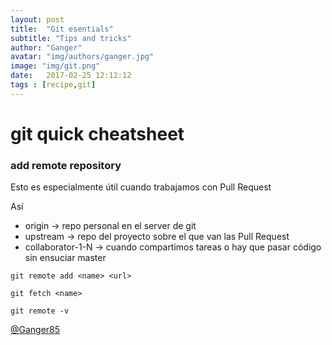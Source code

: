 ```yaml
---
layout: post
title:  "Git esentials"
subtitle: "Tips and tricks"
author: "Ganger"
avatar: "img/authors/ganger.jpg"
image: "img/git.png"
date:   2017-02-25 12:12:12
tags : [recipe,git]
---
```

# git quick cheatsheet



### add remote repository

Esto es especialmente útil cuando trabajamos con Pull Request

Así

- origin -> repo personal en el server de git
- upstream -> repo del proyecto sobre el que van las Pull Request
- collaborator-1-N -> cuando compartimos tareas o hay que pasar código sin ensuciar master

~~~
git remote add <name> <url>
~~~
~~~
git fetch <name>
~~~
~~~
git remote -v
~~~

[@Ganger85](http://twitter.com/ganger85)
